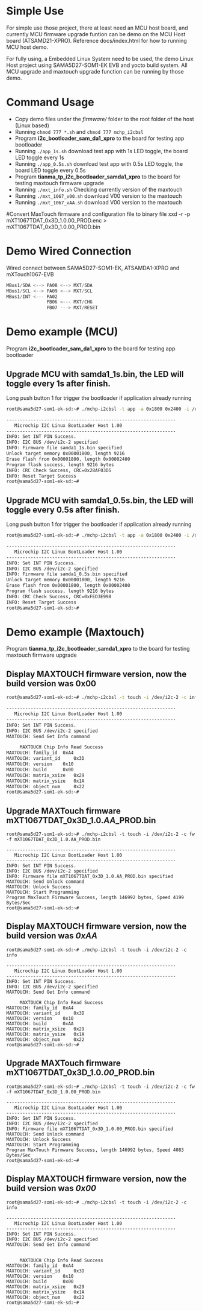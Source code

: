 # Simple Use
For simple use those project, there at least need an MCU host board, and currently
MCU firmware upgrade funtion can be demo on the MCU Host board (ATSAMD21-XPRO).
Reference docs/index.html for how to running MCU host demo.

For fully using, a Embedded Linux System need to be used, the demo Linux Host project
using SAMA5D27-SOM1-EK EVB and yocto build system. All MCU upgrade and maxtouch upgrade
function can be running by those demo.

# Command Usage
* Copy demo files under the *firmware/* folder to the root folder of the host (Linux based)
* Running `chmod 777 *.sh` and `chmod 777 mchp_i2cbsl`
* Program **i2c_bootloader_sam_da1_xpro** to the board for testing app bootloader
* Running `./app_1s.sh` download test app with 1s LED toggle, the board LED toggle every 1s
* Running `./app_0.5s.sh` download test app with 0.5s LED toggle, the board LED toggle every 0.5s
* Program **tianma_tp_i2c_bootloader_samda1_xpro** to the board for testing maxtouch firmware upgrade
* Running `./mxt_info.sh` Checking currently version of the maxtouch
* Running `./mxt_1067_v00.sh` download V00 version to the maxtouch
* Running `./mxt_1067_vAA.sh` download V00 version to the maxtouch

#Convert MaxTouch firmware and configuration file to binary file
xxd -r -p mXT1067TDAT_0x3D_1.0.00_PROD.enc > mXT1067TDAT_0x3D_1.0.00_PROD.bin

# Demo Wired Connection
Wired connect between SAMA5D27-SOM1-EK, ATSAMDA1-XPRO and mXTouch1067-EVB
```python
MBus1/SDA <--> PA08 <--> MXT/SDA
MBus1/SCL <--> PA09 <--> MXT/SCL
MBus1/INT <--- PA02
               PB06 <--- MXT/CHG
               PB07 ---> MXT/RESET
```

# Demo example (MCU)
Program **i2c_bootloader_sam_da1_xpro** to the board for testing app bootloader
## Upgrade MCU with samda1_1s.bin, the LED will toggle every 1s after finish.
Long push button 1 for trigger the bootloader if application already running
```bash
root@sama5d27-som1-ek-sd:~# ./mchp-i2cbsl -t app -a 0x1800 0x2400 -i /dev/i2c-2 -f samda1_1s.bin

---------------------------------------------------------------
   Microchip I2C Linux BootLoader Host 1.00                    
---------------------------------------------------------------
INFO: Set INT PIN Success.
INFO: I2C BUS /dev/i2c-2 specified
INFO: Firmware file samda1_1s.bin specified
Unlock target memory 0x00001800, length 9216
Erase flash from 0x00001800, length 0x00002400
Program flash success, length 9216 bytes
INFO: CRC Check Success, CRC=0x28AF03D5
INFO: Reset Target Success
root@sama5d27-som1-ek-sd:~# 
```
## Upgrade MCU with samda1_0.5s.bin, the LED will toggle every 0.5s after finish.
Long push button 1 for trigger the bootloader if application already running
```bash
root@sama5d27-som1-ek-sd:~# ./mchp-i2cbsl -t app -a 0x1800 0x2400 -i /dev/i2c-2 -f samda1_0.5s.bin

---------------------------------------------------------------
   Microchip I2C Linux BootLoader Host 1.00                    
---------------------------------------------------------------
INFO: Set INT PIN Success.
INFO: I2C BUS /dev/i2c-2 specified
INFO: Firmware file samda1_0.5s.bin specified
Unlock target memory 0x00001800, length 9216
Erase flash from 0x00001800, length 0x00002400
Program flash success, length 9216 bytes
INFO: CRC Check Success, CRC=0xFED3E998
INFO: Reset Target Success
root@sama5d27-som1-ek-sd:~# 
```

# Demo example (Maxtouch)
Program **tianma_tp_i2c_bootloader_samda1_xpro** to the board for testing maxtouch firmware upgrade
## Display MAXTOUCH firmware version, now the build version was 0x00
```bash
root@sama5d27-som1-ek-sd:~# ./mchp-i2cbsl -t touch -i /dev/i2c-2 -c info

---------------------------------------------------------------
   Microchip I2C Linux BootLoader Host 1.00                    
---------------------------------------------------------------
INFO: Set INT PIN Success.
INFO: I2C BUS /dev/i2c-2 specified
MAXTOUCH: Send Get Info command

	 MAXTOUCH Chip Info Read Success
MAXTOUCH: family_id	 0xA4
MAXTOUCH: variant_id	 0x3D
MAXTOUCH: version	 0x10
MAXTOUCH: build		 0x00
MAXTOUCH: matrix_xsize	 0x29
MAXTOUCH: matrix_ysize	 0x1A
MAXTOUCH: object_num	 0x22
root@sama5d27-som1-ek-sd:~# 
```

## Upgrade MAXTouch firmware mXT1067TDAT_0x3D_1.0.*AA*_PROD.bin
```
root@sama5d27-som1-ek-sd:~# ./mchp-i2cbsl -t touch -i /dev/i2c-2 -c fw -f mXT1067TDAT_0x3D_1.0.AA_PROD.bin

---------------------------------------------------------------
   Microchip I2C Linux BootLoader Host 1.00                    
---------------------------------------------------------------
INFO: Set INT PIN Success.
INFO: I2C BUS /dev/i2c-2 specified
INFO: Firmware file mXT1067TDAT_0x3D_1.0.AA_PROD.bin specified
MAXTOUCH: Send Unlock command
MAXTOUCH: Unlock Success
MAXTOUCH: Start Programming
Program MaxTouch Firmware Success, length 146992 bytes, Speed 4199 Bytes/Sec
root@sama5d27-som1-ek-sd:~# 
```

## Display MAXTOUCH firmware version, now the build version was *0xAA*
```
root@sama5d27-som1-ek-sd:~# ./mchp-i2cbsl -t touch -i /dev/i2c-2 -c info

---------------------------------------------------------------
   Microchip I2C Linux BootLoader Host 1.00                    
---------------------------------------------------------------
INFO: Set INT PIN Success.
INFO: I2C BUS /dev/i2c-2 specified
MAXTOUCH: Send Get Info command

	 MAXTOUCH Chip Info Read Success
MAXTOUCH: family_id	 0xA4
MAXTOUCH: variant_id	 0x3D
MAXTOUCH: version	 0x10
MAXTOUCH: build		 0xAA
MAXTOUCH: matrix_xsize	 0x29
MAXTOUCH: matrix_ysize	 0x1A
MAXTOUCH: object_num	 0x22
root@sama5d27-som1-ek-sd:~# 
```

## Upgrade MAXTouch firmware mXT1067TDAT_0x3D_1.0.*00*_PROD.bin
```
root@sama5d27-som1-ek-sd:~# ./mchp-i2cbsl -t touch -i /dev/i2c-2 -c fw -f mXT1067TDAT_0x3D_1.0.00_PROD.bin

---------------------------------------------------------------
   Microchip I2C Linux BootLoader Host 1.00                    
---------------------------------------------------------------
INFO: Set INT PIN Success.
INFO: I2C BUS /dev/i2c-2 specified
INFO: Firmware file mXT1067TDAT_0x3D_1.0.00_PROD.bin specified
MAXTOUCH: Send Unlock command
MAXTOUCH: Unlock Success
MAXTOUCH: Start Programming
Program MaxTouch Firmware Success, length 146992 bytes, Speed 4083 Bytes/Sec
root@sama5d27-som1-ek-sd:~# 
```

## Display MAXTOUCH firmware version, now the build version was *0x00*
```
root@sama5d27-som1-ek-sd:~# ./mchp-i2cbsl -t touch -i /dev/i2c-2 -c info

---------------------------------------------------------------
   Microchip I2C Linux BootLoader Host 1.00                    
---------------------------------------------------------------
INFO: Set INT PIN Success.
INFO: I2C BUS /dev/i2c-2 specified
MAXTOUCH: Send Get Info command


	 MAXTOUCH Chip Info Read Success
MAXTOUCH: family_id	 0xA4
MAXTOUCH: variant_id	 0x3D
MAXTOUCH: version	 0x10
MAXTOUCH: build		 0x00
MAXTOUCH: matrix_xsize	 0x29
MAXTOUCH: matrix_ysize	 0x1A
MAXTOUCH: object_num	 0x22
root@sama5d27-som1-ek-sd:~# 
```